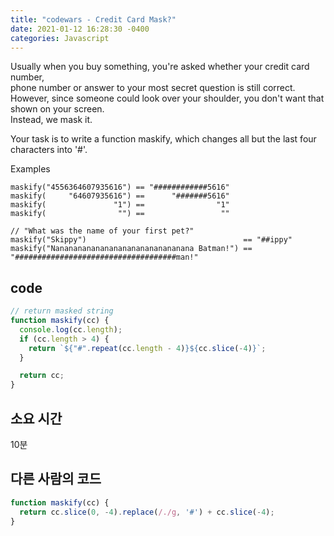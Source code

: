 ```yaml
---
title: "codewars - Credit Card Mask?"
date: 2021-01-12 16:28:30 -0400
categories: Javascript
---
```


Usually when you buy something, you're asked whether your credit card number, <br>
phone number or answer to your most secret question is still correct. <br>
However, since someone could look over your shoulder, you don't want that shown on your screen. <br>
Instead, we mask it.<br>

Your task is to write a function maskify, which changes all but the last four characters into '#'.<br>

Examples
```
maskify("4556364607935616") == "############5616"
maskify(     "64607935616") ==      "#######5616"
maskify(               "1") ==                "1"
maskify(                "") ==                 ""

// "What was the name of your first pet?"
maskify("Skippy")                                   == "##ippy"
maskify("Nananananananananananananananana Batman!") == "####################################man!"
````

code
---
```js
// return masked string
function maskify(cc) {
  console.log(cc.length);
  if (cc.length > 4) {
    return `${"#".repeat(cc.length - 4)}${cc.slice(-4)}`;
  }

  return cc;
}

```

소요 시간
---
10분

다른 사람의 코드
---
```js
function maskify(cc) {
  return cc.slice(0, -4).replace(/./g, '#') + cc.slice(-4);
}
```

